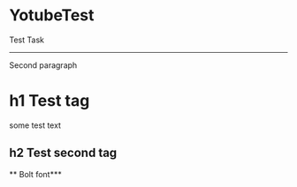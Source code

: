 # YotubeTest

Test Task
***
Second paragraph

h1 Test tag
===============
some test text

h2 Test second tag
-------------------
** Bolt font***
